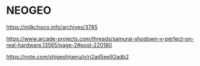 # NEOGEO


https://milkchoco.info/archives/3785

https://www.arcade-projects.com/threads/samurai-shodown-v-perfect-on-real-hardware.13565/page-2#post-220180

https://note.com/shigeshigeru/n/n2ad5ee92adb2
